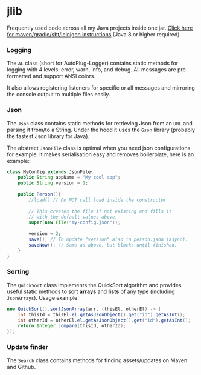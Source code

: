 # jlib
Frequently used code across all my Java projects inside one jar.
[Click here for maven/gradle/sbt/leinigen instructions](https://jitpack.io/#Osiris-Team/jlib/LATEST) (Java 8 or higher required).

### Logging
The `AL` class (short for AutoPlug-Logger) contains static methods for logging
with 4 levels: error, warn, info, and debug. All messages are pre-formatted
and support ANSI colors. 

It also allows registering listeners for specific or all messages and 
mirroring the console output to multiple files easily.

### Json
The `Json` class contains static methods for retrieving Json from an `URL`
and parsing it from/to a String. Under the hood it uses the `Gson` library (probably
the fastest Json library for Java).

The abstract `JsonFile` class is optimal when you need json configurations for example.
It makes serialisation easy and removes boilerplate, here is an example:
```java
class MyConfig extends JsonFile{
    public String appName = "My cool app";
    public String version = 1;
    
    public Person(){
        //load() // Do NOT call load inside the constructor
        
        // This creates the file if not existing and fills it
        // with the default values above.
        super(new File("my-config.json"));
        
        version = 2;
        save(); // To update "version" also in person.json (async).
        saveNow(); // Same as above, but blocks until finished.
    }
}
```

### Sorting
The `QuickSort` class implements the QuickSort algorithm and provides useful
static methods to sort **arrays** and **lists** of any type (including `JsonArrays`). Usage example:
```java
new QuickSort().sortJsonArray(arr, (thisEl, otherEl) -> {
    int thisId = thisEl.el.getAsJsonObject().get("id").getAsInt();
    int otherId = otherEl.el.getAsJsonObject().get("id").getAsInt();
    return Integer.compare(thisId, otherId);
});
```

### Update finder
The `Search` class contains methods for finding assets/updates on Maven and Github.


